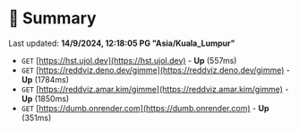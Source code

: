 # 📖 Summary
Last updated: **14/9/2024, 12:18:05 PG "Asia/Kuala_Lumpur"**

- `GET` [https://hst.ujol.dev](https://hst.ujol.dev) - **Up** (557ms)
- `GET` [https://reddviz.deno.dev/gimme](https://reddviz.deno.dev/gimme) - **Up** (1784ms)
- `GET` [https://reddviz.amar.kim/gimme](https://reddviz.amar.kim/gimme) - **Up** (1850ms)
- `GET` [https://dumb.onrender.com](https://dumb.onrender.com) - **Up** (351ms)
